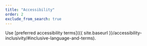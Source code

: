 ```yaml
---
title: "Accessibility"
order: 2
exclude_from_search: true
---
```


Use [preferred accessibility terms]({{ site.baseurl }}/accessibility-inclusivity/#inclusive-language-and-terms).
